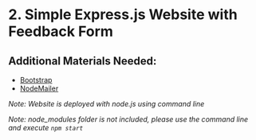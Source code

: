 # 2. **Simple Express.js Website with Feedback Form**
## Additional Materials Needed:
* [Bootstrap](https://getbootstrap.com/)
* [NodeMailer](https://nodemailer.com/about/)

_Note: Website is deployed with node.js using command line_

_Note: node_modules folder is not included, please use the command line and execute ```npm start```_ 
